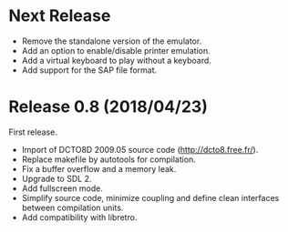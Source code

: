Next Release
===========
* Remove the standalone version of the emulator.
* Add an option to enable/disable printer emulation.
* Add a virtual keyboard to play without a keyboard.
* Add support for the SAP file format.

Release 0.8 (2018/04/23)
===========
First release.
* Import of DCTO8D 2009.05 source code (http://dcto8.free.fr/).
* Replace makefile by autotools for compilation.
* Fix a buffer overflow and a memory leak.
* Upgrade to SDL 2.
* Add fullscreen mode.
* Simplify source code, minimize coupling and define clean interfaces between compilation units.
* Add compatibility with libretro.
